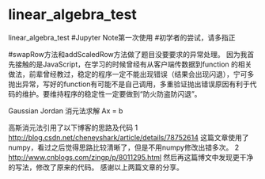 # linear_algebra_test
linear_algebra_test
#Jupyter Note第一次使用
#初学者的尝试，请多指正

#swapRow方法和addScaledRow方法做了题目没要要求的异常处理。
因为我首先接触的是JavaScript，在学习的时候曾经有从客户端传数据到function 的相关做法，前辈曾经教过，稳定的程序一定不能出现错误（结果会出现闪退），宁可多抛出异常，写好的function有可能不是自己调用，多重验证抛出错误原因有利于代码的维护。要维持程序的稳定性一定要做到“防火防盗防闪退”。

Gaussian Jordan 消元法求解 Ax = b

高斯消元法引用了以下博客的思路及代码
1 http://blog.csdn.net/cheneyshark/article/details/78752614
这篇文章使用了numpy，看过之后觉得思路比较清晰了，但是不用numpy修改出错多次。
2 http://www.cnblogs.com/zingp/p/8011295.html
然后再这篇博文中发现更干净的写法，修改了原来的代码。
感谢以上两篇文章的分享。
